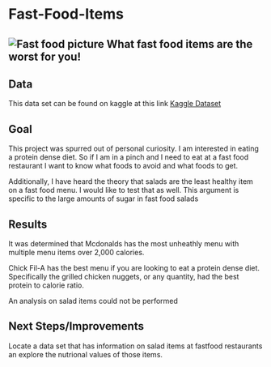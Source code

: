 # Fast-Food-Items

![Fast food picture](https://media-cldnry.s-nbcnews.com/image/upload/newscms/2018_27/1351162/chick-mcdonalds-burgerking-best-fast-food-today-tease-1-180706.jpg)
**What fast food items are the worst for you!**
---
## Data
This data set can be found on kaggle at this link
[Kaggle Dataset](https://www.kaggle.com/datasets/ulrikthygepedersen/fastfood-nutrition)

## Goal
This project was spurred out of personal curiosity. I am interested in eating a protein dense diet. So if I am in a pinch and I need to eat at a fast food restaurant I want to know what foods to avoid and what foods to get. 

Additionally, I have heard the theory that salads are the least healthy item on a fast food menu. I would like to test that as well. This argument is specific to the large amounts of sugar in fast food salads

## Results
It was determined that Mcdonalds has the most unheathly menu with multiple menu items over 2,000 calories. 

Chick Fil-A has the best menu if you are looking to eat a protein dense diet. Specifically the grilled chicken nuggets, or any quantity, had the best protein to calorie ratio. 

An analysis on salad items could not be performed

## Next Steps/Improvements
Locate a data set that has information on salad items at fastfood restaurants an explore the nutrional values of those items. 